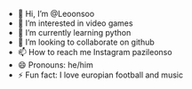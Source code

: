 - 👋 Hi, I’m @Leoonsoo
- 👀 I’m interested in video games 
- 🌱 I’m currently learning python 
- 💞️ I’m looking to collaborate on github
- 📫 How to reach me Instagram pazileonso
- 😄 Pronouns: he/him
- ⚡ Fun fact: I love europian football and music 

<!---
Leoonsoo/Leoonsoo is a ✨ special ✨ repository because its `README.md` (this file) appears on your GitHub profile.
You can click the Preview link to take a look at your changes.
--->
